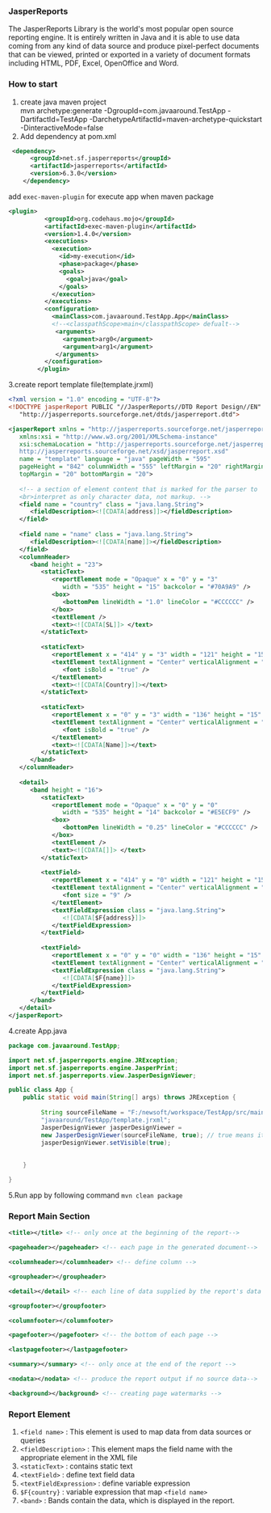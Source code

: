 ### JasperReports ###
The JasperReports Library is the world's most popular open source reporting engine. It is entirely written in Java and it is able to use data coming from any kind of data source and produce pixel-perfect documents that can be viewed, printed or exported in a variety of document formats including HTML, PDF, Excel, OpenOffice and Word.

### How to start ###
1. create java maven project <br/>
mvn archetype:generate -DgroupId=com.javaaround.TestApp -DartifactId=TestApp -DarchetypeArtifactId=maven-archetype-quickstart -DinteractiveMode=false
2. Add dependency at pom.xml
```xml
 <dependency>
      <groupId>net.sf.jasperreports</groupId>
      <artifactId>jasperreports</artifactId>
      <version>6.3.0</version>
    </dependency>
```
add `exec-maven-plugin` for execute app when maven package
```xml
<plugin>
          <groupId>org.codehaus.mojo</groupId>
          <artifactId>exec-maven-plugin</artifactId>
          <version>1.4.0</version>
          <executions>
            <execution>
              <id>my-execution</id>
              <phase>package</phase>
              <goals>
                <goal>java</goal>
              </goals>
            </execution>
          </executions>
          <configuration>
            <mainClass>com.javaaround.TestApp.App</mainClass>
            <!--<classpathScope>main</classpathScope> defualt-->
             <arguments>  
               <argument>arg0</argument>  
               <argument>arg1</argument>  
             </arguments>  
          </configuration>
        </plugin>
```
3.create report template file(template.jrxml)
```xml
<?xml version = "1.0" encoding = "UTF-8"?>
<!DOCTYPE jasperReport PUBLIC "//JasperReports//DTD Report Design//EN"
   "http://jasperreports.sourceforge.net/dtds/jasperreport.dtd">

<jasperReport xmlns = "http://jasperreports.sourceforge.net/jasperreports"
   xmlns:xsi = "http://www.w3.org/2001/XMLSchema-instance"
   xsi:schemaLocation = "http://jasperreports.sourceforge.net/jasperreports
   http://jasperreports.sourceforge.net/xsd/jasperreport.xsd"
   name = "template" language = "java" pageWidth = "595"
   pageHeight = "842" columnWidth = "555" leftMargin = "20" rightMargin = "20"
   topMargin = "20" bottomMargin = "20">
   
   <!-- a section of element content that is marked for the parser to 
   <br>interpret as only character data, not markup. -->
   <field name = "country" class = "java.lang.String">
      <fieldDescription><![CDATA[address]]></fieldDescription>
   </field>
   
   <field name = "name" class = "java.lang.String">
      <fieldDescription><![CDATA[name]]></fieldDescription>
   </field>	
   <columnHeader>
      <band height = "23">
         <staticText>
            <reportElement mode = "Opaque" x = "0" y = "3" 
               width = "535" height = "15" backcolor = "#70A9A9" />
            <box>
               <bottomPen lineWidth = "1.0" lineColor = "#CCCCCC" />
            </box>
            <textElement />
            <text><![CDATA[SL]]> </text>
         </staticText>
         
         <staticText>
            <reportElement x = "414" y = "3" width = "121" height = "15" />
            <textElement textAlignment = "Center" verticalAlignment = "Middle">
               <font isBold = "true" />
            </textElement>
            <text><![CDATA[Country]]></text>
         </staticText>
         
         <staticText>
            <reportElement x = "0" y = "3" width = "136" height = "15" />
            <textElement textAlignment = "Center" verticalAlignment = "Middle">
               <font isBold = "true" />
            </textElement>
            <text><![CDATA[Name]]></text>
         </staticText>
      </band>
   </columnHeader>
   
   <detail>
      <band height = "16">
         <staticText>
            <reportElement mode = "Opaque" x = "0" y = "0" 
               width = "535" height = "14" backcolor = "#E5ECF9" />
            <box>
               <bottomPen lineWidth = "0.25" lineColor = "#CCCCCC" />
            </box>
            <textElement />
            <text><![CDATA[]]> </text>
         </staticText>
         
         <textField>
            <reportElement x = "414" y = "0" width = "121" height = "15" />
            <textElement textAlignment = "Center" verticalAlignment = "Middle">
               <font size = "9" />
            </textElement>
            <textFieldExpression class = "java.lang.String">
               <![CDATA[$F{address}]]>
            </textFieldExpression>
         </textField>
         
         <textField>
            <reportElement x = "0" y = "0" width = "136" height = "15" />
            <textElement textAlignment = "Center" verticalAlignment = "Middle" />
            <textFieldExpression class = "java.lang.String">
               <![CDATA[$F{name}]]>
            </textFieldExpression>
         </textField>
      </band>
   </detail>
</jasperReport>
```  
4.create App.java
```java
package com.javaaround.TestApp;

import net.sf.jasperreports.engine.JRException;
import net.sf.jasperreports.engine.JasperPrint;
import net.sf.jasperreports.view.JasperDesignViewer;

public class App {
	public static void main(String[] args) throws JRException {
		
		 String sourceFileName = "F:/newsoft/workspace/TestApp/src/main/java/com/"+
		 "javaaround/TestApp/template.jrxml";       
		 JasperDesignViewer jasperDesignViewer =
		 new JasperDesignViewer(sourceFileName, true); // true means it not xml file 
		 jasperDesignViewer.setVisible(true); 
		
		
	}

}

``` 
5.Run app by following command
`mvn clean package` 

### Report Main Section ###
```xml
<title></title> <!-- only once at the beginning of the report-->

<pageheader></pageheader> <!-- each page in the generated document-->

<columnheader></columnheader> <!-- define column -->

<groupheader></groupheader> 

<detail></detail> <!-- each line of data supplied by the report's data source -->

<groupfooter></groupfooter>

<columnfooter></columnfooter>

<pagefooter></pagefooter> <!-- the bottom of each page -->

<lastpagefooter></lastpagefooter>

<summary></summary> <!-- only once at the end of the report -->

<nodata></nodata> <!-- produce the report output if no source data-->

<background></background> <!-- creating page watermarks -->
```
### Report Element ###
1. `<field name>` : This element is used to map data from data sources or queries
2. `<fieldDescription>` : This element maps the field name with the appropriate element in the XML file
3. `<staticText>` : contains static text
4. `<textField>` : define text field data
5. `<textFieldExpression>` : define variable expression
6. `$F{country}` : variable expression that map `<field name>`
7. `<band>` : Bands contain the data, which is displayed in the report.
